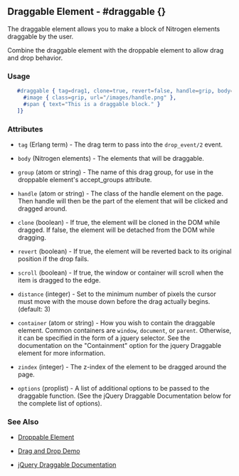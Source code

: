 

## Draggable Element - #draggable {}

  The draggable element allows you to make a block of Nitrogen elements
  draggable by the user.

  Combine the draggable element with the droppable element to allow drag and
  drop behavior.

### Usage

```erlang
   #draggable { tag=drag1, clone=true, revert=false, handle=grip, body=[
     #image { class=grip, url="/images/handle.png" },
     #span { text="This is a draggable block." }
   ]}

```

### Attributes

   * `tag` (Erlang term) - The drag term to pass into the `drop_event/2`
    event.

   * `body` (Nitrogen elements) - The elements that will be draggable.

   * `group` (atom or string) - The name of this drag group, for use in the
    droppable element's accept_groups attribute.

   * `handle` (atom or string) - The class of the handle element on the page.
    Then handle will then be the part of the element that will be clicked and
    dragged around.

   * `clone` (boolean) - If true, the element will be cloned in the DOM while
    dragged. If false, the element will be detached from the DOM while dragging.

   * `revert` (boolean) - If true, the element will be reverted back to its
    original position if the drop fails.

   * `scroll` (boolean) - If true, the window or container will scroll when
    the item is dragged to the edge.

   * `distance` (integer) - Set to the minimum number of pixels the cursor
    must move with the mouse down before the drag actually begins. (default: 3)

   * `container` (atom or string) - How you wish to contain the draggable
    element. Common containers are `window`, `document`, or `parent`.
    Otherwise, it can be specified in the form of a jquery selector. See the
    documentation on the "Containment" option for the jquery Draggable element
    for more information.

   * `zindex` (integer) - The z-index of the element to be dragged around the
    page.

   * `options` (proplist) - A list of additional options to be passed to the
    draggable function. (See the jQuery Draggable Documentation below for the
    complete list of options).

### See Also

 *  [Droppable Element](./droppable.md)

 *  [Drag and Drop Demo](http://nitrogenproject.com/demos/dragdrop)

 *  [jQuery Draggable Documentation](http://api.jqueryui.com/draggable/)
